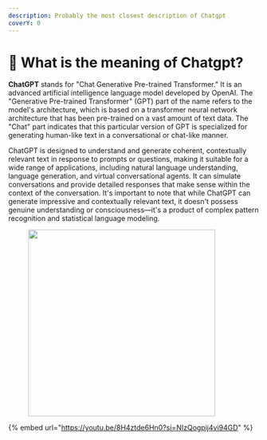 ```yaml
---
description: Probably the most closest description of Chatgpt
coverY: 0
---
```


# 🤗 What is the meaning of Chatgpt?

**ChatGPT** stands for "Chat Generative Pre-trained Transformer." It is an advanced artificial intelligence language model developed by OpenAI. The "Generative Pre-trained Transformer" (GPT) part of the name refers to the model's architecture, which is based on a transformer neural network architecture that has been pre-trained on a vast amount of text data. The "Chat" part indicates that this particular version of GPT is specialized for generating human-like text in a conversational or chat-like manner.

ChatGPT is designed to understand and generate coherent, contextually relevant text in response to prompts or questions, making it suitable for a wide range of applications, including natural language understanding, language generation, and virtual conversational agents. It can simulate conversations and provide detailed responses that make sense within the context of the conversation. It's important to note that while ChatGPT can generate impressive and contextually relevant text, it doesn't possess genuine understanding or consciousness—it's a product of complex pattern recognition and statistical language modeling.

<figure><img src="https://www.hausmanmarketingletter.com/wp-content/uploads/2023/05/64063dbcad97bd421b437096_chatgpt.jpg" alt="" width="375"><figcaption></figcaption></figure>

{% embed url="https://youtu.be/8H4ztde6Hn0?si=NIzQogpij4vi94GD" %}
